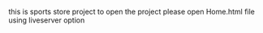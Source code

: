 this is sports store project 
to open the project 
please open Home.html file 
using liveserver option
